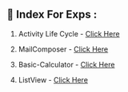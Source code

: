 ## 📇 Index For Exps : 

1. Activity Life Cycle - [Click Here](https://github.com/gkrockz/Andriod/tree/main/ActivityLifeCycle/app)

2. MailComposer - [Click Here](https://github.com/gkrockz/Andriod/tree/main/MailComposer/app)

3. Basic-Calculator - [Click Here](https://github.com/gkrockz/Andriod/tree/main/Basic-Calculator/app)

4. ListView - [Click Here](https://github.com/gkrockz/Andriod/tree/main/ListView/app)
